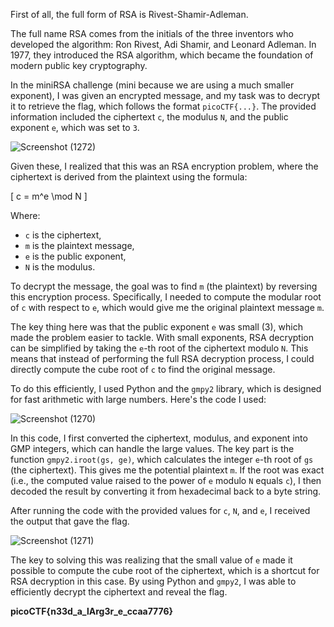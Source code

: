 First of all, the full form of RSA is Rivest-Shamir-Adleman.

The full name RSA comes from the initials of the three inventors who developed the algorithm: Ron Rivest, Adi Shamir, and Leonard Adleman. In 1977, they introduced the RSA algorithm, which became the foundation of modern public key cryptography.

In the miniRSA challenge (mini because we are using a much smaller exponent), I was given an encrypted message, and my task was to decrypt it to retrieve the flag, which follows the format `picoCTF{...}`. The provided information included the ciphertext `c`, the modulus `N`, and the public exponent `e`, which was set to `3`.

![Screenshot (1272)](https://github.com/user-attachments/assets/2889c25e-ec21-4934-b01e-b29eee91528f)


Given these, I realized that this was an RSA encryption problem, where the ciphertext is derived from the plaintext using the formula:

\[
c = m^e \mod N
\]

Where:
- `c` is the ciphertext,
- `m` is the plaintext message,
- `e` is the public exponent,
- `N` is the modulus.

To decrypt the message, the goal was to find `m` (the plaintext) by reversing this encryption process. Specifically, I needed to compute the modular root of `c` with respect to `e`, which would give me the original plaintext message `m`.

The key thing here was that the public exponent `e` was small (3), which made the problem easier to tackle. With small exponents, RSA decryption can be simplified by taking the `e`-th root of the ciphertext modulo `N`. This means that instead of performing the full RSA decryption process, I could directly compute the cube root of `c` to find the original message.

To do this efficiently, I used Python and the `gmpy2` library, which is designed for fast arithmetic with large numbers. Here's the code I used:

![Screenshot (1270)](https://github.com/user-attachments/assets/dace7828-0a2f-4c4c-9596-02d642c2283a)


In this code, I first converted the ciphertext, modulus, and exponent into GMP integers, which can handle the large values. The key part is the function `gmpy2.iroot(gs, ge)`, which calculates the integer `e`-th root of `gs` (the ciphertext). This gives me the potential plaintext `m`. If the root was exact (i.e., the computed value raised to the power of `e` modulo `N` equals `c`), I then decoded the result by converting it from hexadecimal back to a byte string.

After running the code with the provided values for `c`, `N`, and `e`, I received the output that gave the flag.

![Screenshot (1271)](https://github.com/user-attachments/assets/b1b03d8a-3949-421a-bea4-162f13b78aba)


The key to solving this was realizing that the small value of `e` made it possible to compute the cube root of the ciphertext, which is a shortcut for RSA decryption in this case. By using Python and `gmpy2`, I was able to efficiently decrypt the ciphertext and reveal the flag.

**picoCTF{n33d_a_lArg3r_e_ccaa7776}**
